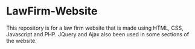 # LawFirm-Website
This repository is for a law firm website that is made using HTML, CSS, Javascript and PHP. JQuery and Ajax also been used in some sections of the website.
